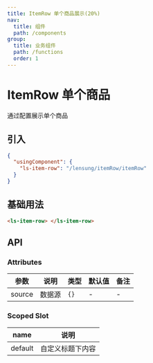 ```yaml
---
title: ItemRow 单个商品展示(20%)
nav:
  title: 组件
  path: /components
group:
  title: 业务组件
  path: /functions
  order: 1
---
```


# ItemRow 单个商品

通过配置展示单个商品

## 引入

```json
{
  "usingComponent": {
    "ls-item-row": "/lensung/itemRow/itemRow"
  }
}
```

## 基础用法

```html
<ls-item-row> </ls-item-row>
```

## API

### Attributes

| 参数   | 说明   | 类型 | 默认值 | 备注 |
| ------ | ------ | ---- | ------ | ---- |
| source | 数据源 | `{}` | -      | -    |

### Scoped Slot

| name    | 说明             |
| ------- | ---------------- |
| default | 自定义标题下内容 |
